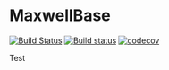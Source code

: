 # MaxwellBase

[![Build Status](https://travis-ci.com/wsshin/MaxwellBase.jl.svg?branch=main)](https://travis-ci.com/wsshin/MaxwellBase.jl)
[![Build status](https://ci.appveyor.com/api/projects/status/6yl6i2hnyk9g1cki/branch/main?svg=true)](https://ci.appveyor.com/project/wsshin/maxwellbase-jl/branch/main)
[![codecov](https://codecov.io/gh/wsshin/MaxwellBase.jl/branch/main/graph/badge.svg?token=AI2W3E87GS)](https://codecov.io/gh/wsshin/MaxwellBase.jl)

Test
